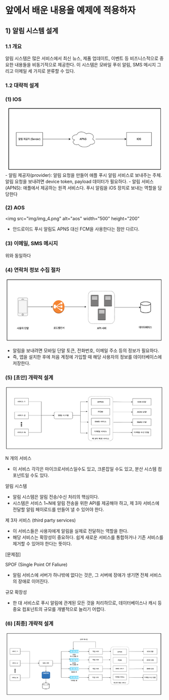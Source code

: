 # **앞에서 배운 내용을 예제에 적용하자**

## **1) 알림 시스템 설계**

### **1.1 개요**

알림 시스템은 많은 서비스에서 최신 뉴스, 제품 업데이트, 이벤트 등 비즈니스적으로 중요한 내용들을 비동기적으로 제공한다. 이 시스템은 모바일 푸쉬 알림, SMS 메시지 그리고 이메일 세 가지로 분류할 수 있다.

### **1.2 대략적 설계**

### **(1) IOS**

<img src="img/img_1.png" alt="ios" width="500" height="200">
- 알림 제공자(provider): 알림 요청을 만들어 애플 푸시 알림 서비스로 보내주는 주체. 알림 요청을 보내려면 device token, payload 데이터가 필요하다.
- 알림 서비스(APNS): 애플에서 제공하는 원격 서비스다. 푸시 알림을 iOS 장치로 보내는 역할을 담당한다

### **(2) AOS**
<img src="img/img_4.png" alt="aos" width="500" height="200"

- 안드로이드 푸시 알림도 APNS 대신 FCM을 사용한다는 점만 다르다.

### **(3) 이메일, SMS 메시지**

위와 동일하다

### **(4) 연락처 정보 수집 절차**

<img src="img/img_2.png" alt="연락처 정보 수집 절차" width="500" height="200">

- 알림을 보내려면 모바일 단말 토큰, 전화번호, 이메일 주소 등의 정보가 필요하다.
- 즉, 앱을 설치한 후에 처음 계정에 가입할 때 해당 사용자의 정보를 데이터베이스에 저장한다.

### **(5) [초안] 개략적 설계**

<img src="img/img_3.png" alt="개략적 설" width="500" height="200">

N 개의 서비스

- 이 서비스 각각은 마이크로서비스일수도 있고, 크론잡일 수도 있고, 분산 시스템 컴포넌트일 수도 있다.

알림 시스템

- 알림 시스템은 알림 전송/수신 처리의 핵심이다.
- 시스템은 서비스 1~N에 알림 전송을 위한 API를 제공해야 하고, 제 3자 서비스에 전달할 알림 페이로드를 만들어 낼 수 있어야 한다.

제 3자 서비스 (third party services)

- 이 서비스들은 사용자에게 알림을 실제로 전달하는 역할을 한다.
- 해당 서비스는 확장성이 중요하다. 쉽게 새로운 서비스를 통합하거나 기존 서비스를 제거할 수 있어야 한다는 뜻이다.

[문제점]

SPOF (Single Point Of Faliure)

- 알림 서비스에 서버가 하나밖에 없다는 것은, 그 서버에 장애가 생기면 전체 서비스의 장애로 이어진다.

규모 확장성

- 한 대 서비스로 푸시 알림에 관계된 모든 것을 처리하므로, 데이터베이스나 캐시 등 중요 컴포넌트의 규모를 개별적으로 늘리기 어렵다.

### **(6) [최종] 개략적 설계**
<img src="img/img_5.png" alt="최종 개략적 설계" width="500" height="200">